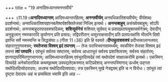 +++
title = "19 अनादिमध्यान्तमनन्तवीर्य"

+++
॥11.19॥**अनादिमध्यान्तम्** आदिमध्यान्तरहितम्; **अनन्तवीर्यम्**
अनवधिकातिशयवीर्यम्; वीर्यशब्दः प्रदर्शनार्थः;
अनवधिकातिशयज्ञानबलैश्वर्यशक्तितेजसां निधिम् इत्यर्थः। **अनन्तबाहुम्**
असंख्येयबाहुम्; सोऽपि प्रदर्शनार्थः; अनन्तबाहूदरपादवक्त्रादिकम्;
**शशिसूर्यनेत्रं** शशिवत् सूर्यवत् च प्रसादप्रतापयुक्तसर्वनेत्रम्;
देवादीन् अनुकूलान् नमस्कारादि कुर्वाणान् प्रति प्रसादः; तद्विपरीतान्
असुरराक्षसादीन् प्रति प्रतापःरक्षांसि भीतानि दिशो द्रवन्ति सर्वे
नमस्यन्ति च सिद्धसंघाः॥ (गीता 11।36) इति हि
वक्ष्यते।**दीप्तहुताशवक्त्रं** प्रदीप्तकालानलवत् संहारानुगुणवक्त्रम्;
**स्वतेजसा विश्वम् इदं तपन्तम्** -- तेजः पराभिभवनसामर्थ्यम्; स्वकीयेन
तेजसा विश्वम् इदं तपन्तं **त्वां पश्यामि।** एवंभूतं सर्वस्य स्रष्टारम्;
सर्वस्य आधारभूतं सर्वस्य प्रशासितारम्; सर्वस्य संहर्तारम्;
ज्ञानाद्यपरिमितगुणसागरम्; आदिमध्यान्तरहितम् एवंभूतदिव्यदेहं त्वां
यथोपदेशं साक्षात्करोमि इत्यर्थः। एकस्मिन् दिव्यदेहे अनेकोदरादिकं
कथम्इत्थम् उपपद्यतेएकस्मात् कटिप्रदेशाद् अनन्तपरिमाणाद् ऊर्ध्वम् उद्गता
यथोदितदिव्योदरादयः; अधश्च यथोदितदिव्यपादाः; तत्र एकस्मिन् मुखे
नेत्रद्वयम् इति च न विरोधः। एवंभूतं त्वां दृष्ट्वा देवादयः अहं च
प्रव्यथिता भवामि इति आह --
